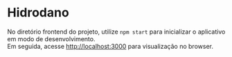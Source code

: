 # Hidrodano

No diretório frontend do projeto, utilize `npm start` para inicializar o aplicativo em modo de desenvolvimento.\
Em seguida, acesse [http://localhost:3000](http://localhost:3000) para visualização no browser.
